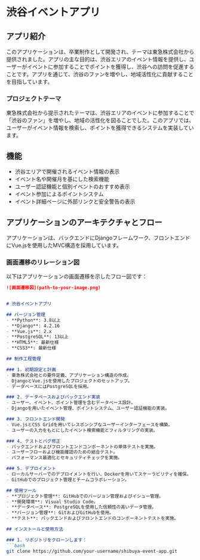# 渋谷イベントアプリ

## アプリ紹介
このアプリケーションは、卒業制作として開発され、テーマは東急株式会社から提供されました。アプリの主な目的は、渋谷エリアのイベント情報を提供し、ユーザーがイベントに参加することでポイントを獲得し、渋谷への訪問を促進することです。アプリを通じて、渋谷のファンを増やし、地域活性化に貢献することを目指しています。

### プロジェクトテーマ
東急株式会社から提示されたテーマは、渋谷エリアのイベントに参加することで「渋谷のファン」を増やし、地域の活性化を図ることでした。このアプリでは、ユーザーがイベント情報を検索し、ポイントを獲得できるシステムを実装しています。

## 機能
- 渋谷エリアで開催されるイベント情報の表示
- イベント名や開催月を基にした検索機能
- ユーザー認証機能と個別イベントのおすすめ表示
- イベント参加によるポイントシステム
- イベント詳細ページに外部リンクと安全警告の表示

## アプリケーションのアーキテクチャとフロー
アプリケーションは、バックエンドにDjangoフレームワーク、フロントエンドにVue.jsを使用したMVC構造を採用しています。

### 画面遷移のリレーション図
以下はアプリケーションの画面遷移を示したフロー図です：
```markdown
![画面遷移図](path-to-your-image.png)


# 渋谷イベントアプリ

## バージョン管理
- **Python**: 3.8以上
- **Django**: 4.2.16
- **Vue.js**: 2.x
- **PostgreSQL**: 13以上
- **HTML5**: 最新仕様
- **CSS3**: 最新仕様

## 制作工程管理

### 1. 初期設定と計画
- 東急株式会社との要件定義、アプリケーション構造の作成。
- DjangoとVue.jsを使用したプロジェクトのセットアップ。
- データベースにはPostgreSQLを採用。

### 2. データベースおよびバックエンド実装
- ユーザー、イベント、ポイント管理を含むデータベース設計。
- Djangoを用いたイベント管理、ポイントシステム、ユーザー認証機能の実装。

### 3. フロントエンド開発
- Vue.jsとCSS Gridを用いてレスポンシブなユーザーインターフェースを構築。
- ユーザーの入力をもとにしたイベント検索機能とフィルタリングの実装。

### 4. テストとバグ修正
- バックエンドおよびフロントエンドコンポーネントの単体テストを実施。
- ユーザーフローおよび機能確認のための結合テスト。
- パフォーマンス最適化とセキュリティチェックを実施。

### 5. デプロイメント
- ローカルサーバーでのデプロイメントを行い、Dockerを用いてスケーラビリティを確保。
- GitHubでのプロジェクト管理とチームコラボレーション。

## 使用ツール
- **プロジェクト管理**: GitHubでのバージョン管理およびイシュー管理。
- **開発環境**: Visual Studio Code。
- **データベース**: PostgreSQLを使用した信頼性の高いデータ管理。
- **バージョン管理**: GitおよびGitHubを使用。
- **テスト**: バックエンドおよびフロントエンドのコンポーネントテストを実施。

## インストールと使用方法

### 1. リポジトリをクローンします：
```bash
git clone https://github.com/your-username/shibuya-event-app.git
